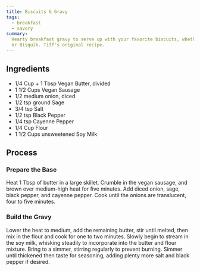 ```yaml
---
title: Biscuits & Gravy
tags:
  - breakfast
  - savory
summary:
  Hearty breakfast gravy to serve up with your favorite biscuits, whether homemade
  or Bisquik. Tiff's original recipe.
---
```


## Ingredients

- 1/4 Cup + 1 Tbsp Vegan Butter, divided
- 1 1/2 Cups Vegan Sausage
- 1/2 medium onion, diced
- 1/2 tsp ground Sage
- 3/4 tsp Salt
- 1/2 tsp Black Pepper
- 1/4 tsp Cayenne Pepper
- 1/4 Cup Flour
- 1 1/2 Cups unsweetened Soy Milk

## Process

### Prepare the Base

Heat 1 Tbsp of butter in a large skillet. Crumble in the vegan sausage, and brown over medium-high heat for five minutes. Add diced onion, sage, black pepper, and cayenne pepper. Cook until the onions are translucent, four to five minutes.

### Build the Gravy

Lower the heat to medium, add the remaining butter, stir until melted, then mix in the flour and cook for one to two minutes. Slowly begin to stream in the soy milk, whisking steadily to incorporate into the butter and flour mixture. Bring to a simmer, stirring regularly to prevent burning. Simmer until thickened then taste for seasoning, adding plenty more salt and black pepper if desired.
